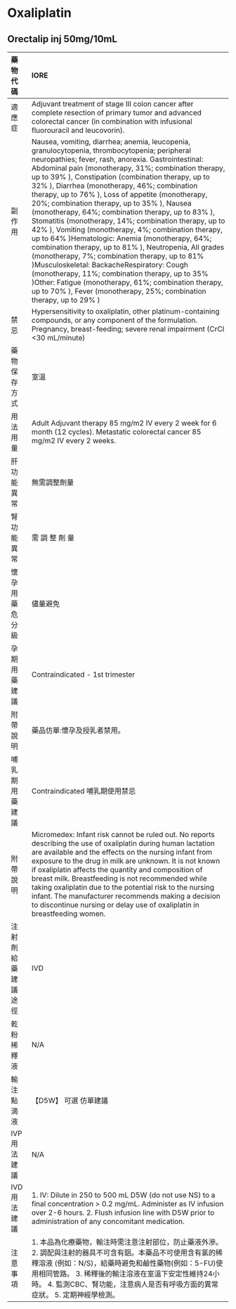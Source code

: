 # Oxaliplatin

## Orectalip inj 50mg/10mL

| 藥物代碼           | IORE                                                                                                                                                                                                                                                                                                                                                                                                                                                                                                                                                                                                                                                                                                                                                                                                                                                                                                                                                                                 |
|:-------------------|:-------------------------------------------------------------------------------------------------------------------------------------------------------------------------------------------------------------------------------------------------------------------------------------------------------------------------------------------------------------------------------------------------------------------------------------------------------------------------------------------------------------------------------------------------------------------------------------------------------------------------------------------------------------------------------------------------------------------------------------------------------------------------------------------------------------------------------------------------------------------------------------------------------------------------------------------------------------------------------------|
| 適應症             | Adjuvant treatment of stage III colon cancer after complete resection of primary tumor and advanced colorectal cancer (in combination with infusional fluorouracil and leucovorin).                                                                                                                                                                                                                                                                                                                                                                                                                                                                                                                                                                                                                                                                                                                                                                                                  |
| 副作用             | Nausea, vomiting, diarrhea; anemia, leucopenia, granulocytopenia, thrombocytopenia; peripheral neuropathies; fever, rash, anorexia. Gastrointestinal: Abdominal pain (monotherapy, 31%; combination therapy, up to 39% ), Constipation (combination therapy, up to 32% ), Diarrhea (monotherapy, 46%; combination therapy, up to 76% ), Loss of appetite (monotherapy, 20%; combination therapy, up to 35% ), Nausea (monotherapy, 64%; combination therapy, up to 83% ), Stomatitis (monotherapy, 14%; combination therapy, up to 42% ), Vomiting (monotherapy, 4%; combination therapy, up to 64% )Hematologic: Anemia (monotherapy, 64%; combination therapy, up to 81% ), Neutropenia, All grades (monotherapy, 7%; combination therapy, up to 81% )Musculoskeletal: BackacheRespiratory: Cough (monotherapy, 11%; combination therapy, up to 35% )Other: Fatigue (monotherapy, 61%; combination therapy, up to 70% ), Fever (monotherapy, 25%; combination therapy, up to 29% ) |
| 禁忌               | Hypersensitivity to oxaliplatin, other platinum-containing compounds, or any component of the formulation. Pregnancy, breast-feeding; severe renal impairment (CrCl <30 mL/minute)                                                                                                                                                                                                                                                                                                                                                                                                                                                                                                                                                                                                                                                                                                                                                                                                   |
| 藥物保存方式       | 室溫                                                                                                                                                                                                                                                                                                                                                                                                                                                                                                                                                                                                                                                                                                                                                                                                                                                                                                                                                                                 |
| 用法用量           | Adult Adjuvant therapy 85 mg/m2 IV every 2 week for 6 month (12 cycles). Metastatic colorectal cancer 85 mg/m2 IV every 2 weeks.                                                                                                                                                                                                                                                                                                                                                                                                                                                                                                                                                                                                                                                                                                                                                                                                                                                     |
| 肝功能異常         | 無需調整劑量                                                                                                                                                                                                                                                                                                                                                                                                                                                                                                                                                                                                                                                                                                                                                                                                                                                                                                                                                                         |
| 腎功能異常         | 需 調 整 劑 量                                                                                                                                                                                                                                                                                                                                                                                                                                                                                                                                                                                                                                                                                                                                                                                                                                                                                                                                                                       |
| 懷孕用藥危分級     | 儘量避免                                                                                                                                                                                                                                                                                                                                                                                                                                                                                                                                                                                                                                                                                                                                                                                                                                                                                                                                                                             |
| 孕期用藥建議       | Contraindicated - 1st trimester                                                                                                                                                                                                                                                                                                                                                                                                                                                                                                                                                                                                                                                                                                                                                                                                                                                                                                                                                      |
| 附帶說明           | 藥品仿單:懷孕及授乳者禁用。                                                                                                                                                                                                                                                                                                                                                                                                                                                                                                                                                                                                                                                                                                                                                                                                                                                                                                                                                          |
| 哺乳期用藥建議     | Contraindicated 哺乳期使用禁忌                                                                                                                                                                                                                                                                                                                                                                                                                                                                                                                                                                                                                                                                                                                                                                                                                                                                                                                                                       |
| 附帶說明           | Micromedex: Infant risk cannot be ruled out. No reports describing the use of oxaliplatin during human lactation are available and the effects on the nursing infant from exposure to the drug in milk are unknown. It is not known if oxaliplatin affects the quantity and composition of breast milk. Breastfeeding is not recommended while taking oxaliplatin due to the potential risk to the nursing infant. The manufacturer recommends making a decision to discontinue nursing or delay use of oxaliplatin in breastfeeding women.                                                                                                                                                                                                                                                                                                                                                                                                                                          |
| 注射劑給藥建議途徑 | IVD                                                                                                                                                                                                                                                                                                                                                                                                                                                                                                                                                                                                                                                                                                                                                                                                                                                                                                                                                                                  |
| 乾粉稀釋液         | N/A                                                                                                                                                                                                                                                                                                                                                                                                                                                                                                                                                                                                                                                                                                                                                                                                                                                                                                                                                                                  |
| 輸注點滴液         | 【D5W】 可選 仿單建議                                                                                                                                                                                                                                                                                                                                                                                                                                                                                                                                                                                                                                                                                                                                                                                                                                                                                                                                                                |
| IVP 用法建議       | N/A                                                                                                                                                                                                                                                                                                                                                                                                                                                                                                                                                                                                                                                                                                                                                                                                                                                                                                                                                                                  |
| IVD 用法建議       | 1. IV: Dilute in 250 to 500 mL D5W (do not use NS) to a final concentration > 0.2 mg/mL. Administer as IV infusion over 2-6 hours. 2. Flush infusion line with D5W prior to administration of any concomitant medication.                                                                                                                                                                                                                                                                                                                                                                                                                                                                                                                                                                                                                                                                                                                                                            |
| 注意事項           | 1. 本品為化療藥物，輸注時需注意注射部位，防止藥液外滲。 2. 調配與注射的器具不可含有鋁。本藥品不可使用含有氯的稀釋溶液 (例如：N/S)，給藥時避免和鹼性藥物(例如：5-FU)使用相同管路。 3. 稀釋後的輸注溶液在室溫下安定性維持24小時。 4. 監測CBC、腎功能，注意病人是否有呼吸方面的異常症狀。 5. 定期神經學檢測。                                                                                                                                                                                                                                                                                                                                                                                                                                                                                                                                                                                                                                                                           |

